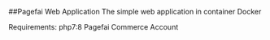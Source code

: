 ##Pagefai Web Application
The simple web application in container Docker

Requirements:
php7:8
Pagefai Commerce Account

